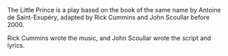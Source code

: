 The Little Prince is a play based on the book of the same name by Antoine de Saint-Exupéry, adapted by Rick Cummins and John Scoullar before 2000. 

Rick Cummins wrote the music, and John Scoullar wrote the script and lyrics. 
